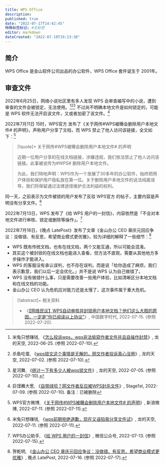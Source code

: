 ```yaml
---
title: WPS Office
description:
published: true
date: "2022-07-17T14:42:45"
特殊标签标记: #无标签
editor: markdown
dateCreated: "2022-07-10T19:23:38"
---
```


## 简介

WPS Office 是金山软件公司出品的办公软件，WPS Office 套件诞生于 2001年。

## 审查文件

2022年6月25日，网络小说社区里有多人发现 WPS 会审查编写中的小说，遭到审查的文件会被锁定，无法使用。[^aMtdF][^6212S][^tynp9] 不过尚不明确本地文件是如何锁定的，可能是 WPS 软件无法开启该文件，又或者加密了该文件。[^n36Lq]

[^aMtdF]: 米兔只想赚钱, 《[怎么投诉wps，wps非法偷窥作者文件并且自操作封禁](https://archive.ph/aMtdF "https://www.lkong.com/thread/3035107")》, 龙的天空, 2022-06-25. (参照 2022-07-10).

[^6212S]: 杀鱼吃蛋, 《[wps锁文这个事情是无解的，网文作者投诉真心没用](https://archive.ph/6212S "https://www.lkong.com/thread/3040604")》, 龙的天空, 2022-07-02. (参照 2022-07-10).

[^tynp9]: 星河舞, 《[统计一下有多少人被wps锁文件](https://archive.ph/tynp9 "https://www.lkong.com/thread/3042586")》, 龙的天空, 2022-07-05. (参照 2022-07-10).

[^n36Lq]: 巨馍蘸大葱, 《[自带绿坝？网文作者反应被WPS封杀文件](https://archive.ph/n36Lq "https://www.lkong.com/thread/3042586")》, Stage1st, 2022-07-09. (参照 2022-07-10). 备注：已被删除

2022年7月11日 15时，WPS官方 发布了《关于网传\#WPS被曝会删除用户本地文件# 的声明》，声称用户分享了文档，而 WPS 禁止了他人访问该链接，全文如下：[^qCxO0]

> [!quote]+ 关于网传\#WPS被曝会删除用户本地文件# 的声明
>
> 近期一位用户分享的在线文档链接，涉嫌违规，我们依法禁止了他人访问该链接。此事被讹传为#WPS# 删除用户本地文件。
>
> 为此，我们特地声明：WPS作为一个发展了30多年的办公软件，始终把用户体验和保护用户隐私放在第一位。关于删除用户本地文件的说法纯属误导，我们将保留通过法律途径维护合法利益的权利。

[^qCxO0]: WPS官方微博, 《[关于网传\#WPS被曝会删除用户本地文件# 的声明](https://archive.ph/qCxO0 "https://weibo.com/1595145397/LBN7b7P9j")》, 新浪微博, 2022-07-11. (参照 2022-07-11).

同一天，之前表示为文件被锁的用户发布了反驳 WPS官方 的帖子，主要内容是声明没有分享文件。[^a5kY8]

[^a5kY8]: 米兔只想赚钱, 《[wps前期拒绝道歉，现在又诬陷我分享文件试](https://archive.ph/a5kY8 "https://www.lkong.com/thread/3046981")》, 龙的天空, 2022-07-11. (参照 2022-07-11).

2022年7月13日，WPS 发布了《给 WPS 用户的一封信》，内容依然是「不会对本地文件进行审核、锁定或删除等操作」。[^a7cJx]

[^a7cJx]: WPS办公助手, 《[给 WPS 用户的一封信](https://archive.ph/a7cJx "https://mp.weixin.qq.com/s/240YTdDE-XtaAVuPz_7-fA")》, 微信公众号, 2022-07-13. (参照 2022-07-15).

2022年7月16日，《晚点 LatePost》发布了文章《金山办公 CEO 章庆元回应争议：没做错、有反思，希望商业模式更优雅》，较为详细的解释了一些细节：[^1229]

[^1229]: 贺乾明, 《[金山办公 CEO 章庆元回应争议：没做错、有反思，希望商业模式更优雅](https://web.archive.org/web/20220717052901/https://www.latepost.com/news/dj_detail?id=1229)》, 晚点 LatePost, 2022-07-16. (参照 2022-07-17).

+   WPS 既有传统文档，也有在线文档，两个又能互通，所以可能会混淆。
+   其实这个被封锁的在线文档也能进入查看，但方法不直观，需要从其他地方多步操作才能进入。
+   WPS 的客服没有承认误判，也不存在误判。而是说「给你造成了麻烦，我们表示歉意，我们以后一定会优化。」并不是说 WPS 认为自己做错了。
+   WPS 没有做错什么事，只是需要改善一些用户体验，比如清晰区分本地文档和在线文档的功能。
+   金山办公 CEO 认为危机应对能力还是太慢了，这次事件属于重大危机。

> [!abstract]+ 相关资料
>
> +   《[【网络民议】WPS自动审核并封锁用户本地文档？他们这么大胆的原因，一定是“你已阅读以上协议”](https://web.archive.org/web/20220717064600/https://chinadigitaltimes.net/chinese/684351.html)》, 中国数字时代, 2022-07-15. (参照 2022-07-20).
